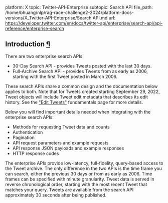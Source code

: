 platform: X
topic: Twitter-API-Enterprise
subtopic: Search API
file_path: /home/bhuang/nlp/rag-race-challenge2-2024/platform-docs-versions/X_Twitter-API-Enterprise/Search API.md
url: https://developer.twitter.com/en/docs/twitter-api/enterprise/search-api/api-reference/enterprise-search


## Introduction [¶](#introduction- "Permalink to this headline")

There are two enterprise search APIs:

* 30-Day Search API - provides Tweets posted with the last 30 days.
* Full-Archive Search API - provides Tweets from as early as 2006, starting with the first Tweet posted in March 2006.

These search APIs share a common design and the documentation below applies to both. Note that for Tweets created starting September 29, 2022, Tweet objects will include Tweet edit metadata that describes its edit history. See the ["Edit Tweets"](https://developer.twitter.com/en/docs/twitter-api/enterprise/edit-tweets) fundamentals page for more details.

Below you will find important details needed when integrating with the enterprise search APIs:

* Methods for requesting Tweet data and counts
* Authentication
* Pagination
* API request parameters and example requests
* API response JSON payloads and example responses
* HTTP response codes

The enterprise APIs provide low-latency, full-fidelity, query-based access to the Tweet archive. The only difference in the two APIs is the time frame you can search, either the previous 30 days or from as early as 2006. Time frames can be specified with minute granularity. Tweet data is served in reverse chronological order, starting with the most recent Tweet that matches your query. Tweets are available from the search API approximately 30 seconds after being published.